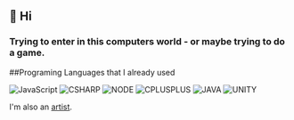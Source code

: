 ## 👋 Hi 
### Trying to enter in this computers world - or maybe trying to do a game.

##Programing Languages that I already used

![JavaScript](https://img.shields.io/badge/JavaScript-323330?style=for-the-badge&logo=javascript&logoColor=F7DF1E) 
![CSHARP](https://img.shields.io/badge/C%23-239120?style=for-the-badge&logo=c-sharp&logoColor=white)
![NODE](https://img.shields.io/badge/Node.js-43853D?style=for-the-badge&logo=node.js&logoColor=white)
![CPLUSPLUS](https://img.shields.io/badge/C%2B%2B-00599C?style=for-the-badge&logo=c%2B%2B&logoColor=white)
![JAVA](https://img.shields.io/badge/Java-ED8B00?style=for-the-badge&logo=openjdk&logoColor=white)
![UNITY](https://img.shields.io/badge/Unity-100000?style=for-the-badge&logo=unity&logoColor=white)

I'm also an [artist](https://www.instagram.com/muriilouwu/).
 
